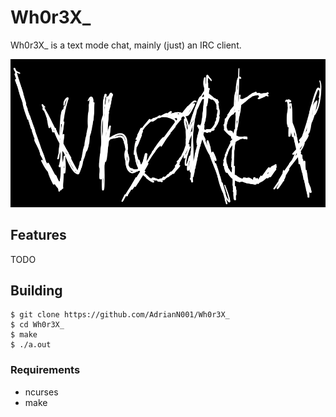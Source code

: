 # Wh0r3X_ 
Wh0r3X_ is a text mode chat, mainly (just) an IRC client.

![signature](https://github.com/AdrianN001/Wh0r3X_/blob/master/assets/imgs/whorex_logo3.png)

## Features
TODO

## Building
```
$ git clone https://github.com/AdrianN001/Wh0r3X_
$ cd Wh0r3X_
$ make
$ ./a.out
```

### Requirements
 - ncurses
 - make
